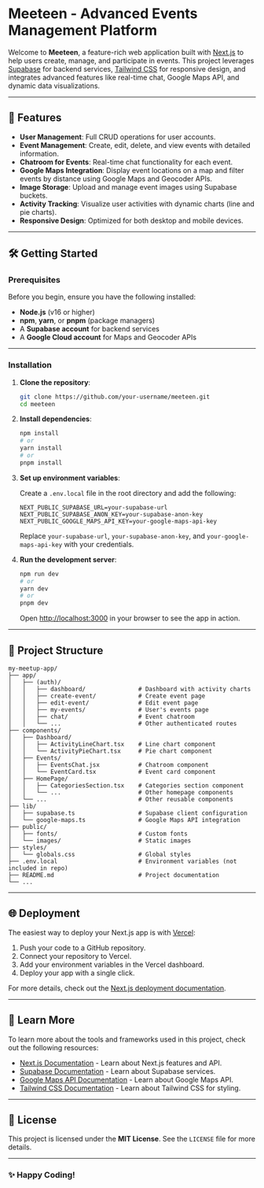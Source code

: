 # Meeteen - Advanced Events Management Platform

Welcome to **Meeteen**, a feature-rich web application built with [Next.js](https://nextjs.org) to help users create, manage, and participate in events. This project leverages [Supabase](https://supabase.com/) for backend services, [Tailwind CSS](https://tailwindcss.com/) for responsive design, and integrates advanced features like real-time chat, Google Maps API, and dynamic data visualizations.

---

## 🚀 Features

- **User Management**: Full CRUD operations for user accounts.
- **Event Management**: Create, edit, delete, and view events with detailed information.
- **Chatroom for Events**: Real-time chat functionality for each event.
- **Google Maps Integration**: Display event locations on a map and filter events by distance using Google Maps and Geocoder APIs.
- **Image Storage**: Upload and manage event images using Supabase buckets.
- **Activity Tracking**: Visualize user activities with dynamic charts (line and pie charts).
- **Responsive Design**: Optimized for both desktop and mobile devices.

---

## 🛠 Getting Started

### Prerequisites

Before you begin, ensure you have the following installed:

- **Node.js** (v16 or higher)
- **npm**, **yarn**, or **pnpm** (package managers)
- A **Supabase account** for backend services
- A **Google Cloud account** for Maps and Geocoder APIs

---

### Installation

1. **Clone the repository**:

   ```bash
   git clone https://github.com/your-username/meeteen.git
   cd meeteen
   ```

2. **Install dependencies**:

   ```bash
   npm install
   # or
   yarn install
   # or
   pnpm install
   ```

3. **Set up environment variables**:

   Create a `.env.local` file in the root directory and add the following:

   ```env
   NEXT_PUBLIC_SUPABASE_URL=your-supabase-url
   NEXT_PUBLIC_SUPABASE_ANON_KEY=your-supabase-anon-key
   NEXT_PUBLIC_GOOGLE_MAPS_API_KEY=your-google-maps-api-key
   ```

   Replace `your-supabase-url`, `your-supabase-anon-key`, and `your-google-maps-api-key` with your credentials.

4. **Run the development server**:

   ```bash
   npm run dev
   # or
   yarn dev
   # or
   pnpm dev
   ```

   Open [http://localhost:3000](http://localhost:3000) in your browser to see the app in action.

---

## 📂 Project Structure

```plaintext
my-meetup-app/
├── app/
│   ├── (auth)/
│   │   ├── dashboard/               # Dashboard with activity charts
│   │   ├── create-event/            # Create event page
│   │   ├── edit-event/              # Edit event page
│   │   ├── my-events/               # User's events page
│   │   ├── chat/                    # Event chatroom
│   │   └── ...                      # Other authenticated routes
├── components/
│   ├── Dashboard/
│   │   ├── ActivityLineChart.tsx    # Line chart component
│   │   └── ActivityPieChart.tsx     # Pie chart component
│   ├── Events/
│   │   ├── EventsChat.jsx           # Chatroom component
│   │   └── EventCard.tsx            # Event card component
│   ├── HomePage/
│   │   ├── CategoriesSection.tsx    # Categories section component
│   │   └── ...                      # Other homepage components
│   └── ...                          # Other reusable components
├── lib/
│   ├── supabase.ts                  # Supabase client configuration
│   └── google-maps.ts               # Google Maps API integration
├── public/
│   ├── fonts/                       # Custom fonts
│   └── images/                      # Static images
├── styles/
│   └── globals.css                  # Global styles
├── .env.local                       # Environment variables (not included in repo)
├── README.md                        # Project documentation
└── ...
```

---

## 🌐 Deployment

The easiest way to deploy your Next.js app is with [Vercel](https://vercel.com/):

1. Push your code to a GitHub repository.
2. Connect your repository to Vercel.
3. Add your environment variables in the Vercel dashboard.
4. Deploy your app with a single click.

For more details, check out the [Next.js deployment documentation](https://nextjs.org/docs/app/building-your-application/deploying).

---

## 📖 Learn More

To learn more about the tools and frameworks used in this project, check out the following resources:

- [Next.js Documentation](https://nextjs.org/docs) - Learn about Next.js features and API.
- [Supabase Documentation](https://supabase.com/docs) - Learn about Supabase services.
- [Google Maps API Documentation](https://developers.google.com/maps/documentation) - Learn about Google Maps API.
- [Tailwind CSS Documentation](https://tailwindcss.com/docs) - Learn about Tailwind CSS for styling.

---

## 📜 License

This project is licensed under the **MIT License**. See the `LICENSE` file for more details.

---

### ✨ Happy Coding!